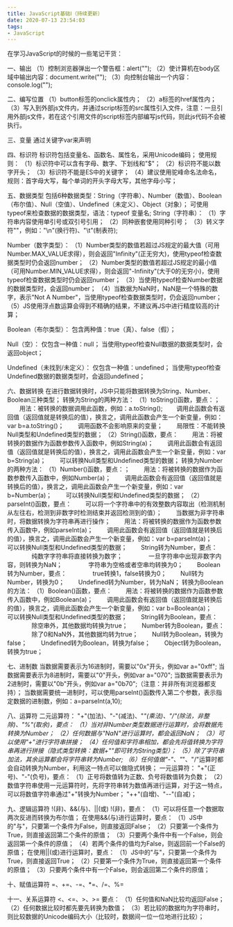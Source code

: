 ```yaml
---
title: JavaScript基础Ⅰ（持续更新）
date: 2020-07-13 23:54:03
tags:
- JavaScript
---
```

在学习JavaScript的时候的一些笔记干货：

一、输出
（1）控制浏览器弹出一个警告框：alert("");
（2）使计算机在body区域中输出内容：document.write("");
（3）向控制台输出一个内容：console.log("");

二、编写位置
（1）button标签的onclick属性内；
（2）a标签的href属性内；
（3）写入到外部js文件内，并通过script标签的src属性引入文件，注意：一旦引用外部js文件，若在这个引用文件的script标签内部编写js代码，则此js代码不会被执行。

三、变量
通过关键字var来声明

四、标识符
标识符包括变量名、函数名、属性名，采用Unicode编码；
使用规则：
（1）标识符中可以含有字母、数字、下划线和"$"；
（2）标识符不能以数字开头；
（3）标识符不能是ES中的关键字；
（4）建议使用驼峰命名法命名，规则：首字母大写，每个单词的开头字母大写，其他字母小写；

五、数据类型
包括6种数据类型：String（字符串）、Number（数值）、Boolean（布尔值）、Null（空值）、Undefined（未定义）、Object（对象）；
可使用typeof来检查数据的数据类型，语法：typeof 变量名;
String（字符串）：
（1）字符串内容使用单引号或双引号引用；
（2）同种嵌套使用同种引号；
（3）转义字符"\"，例如："\n"(换行符)、"\t"(制表符);

Number（数字类型）：
（1）Number类型的数值若超过JS规定的最大值（可用Number.MAX_VALUE求得），则会返回"Infinity"(正无穷大)，使用typeof检查数据类型时仍会返回number；
（2）Number类型的数值若超过JS规定的最小值（可用Number.MIN_VALUE求得），则会返回"-Infinity"(大于0的无穷小)，使用typeof检查数据类型时仍会返回number；
（3）当使用typeof检查Number数据的数据类型时，会返回number；
（4）当数据为NaN时，NaN是一个特殊的数字，表示"Not A Number"，当使用typeof检查数据类型时，仍会返回number；
（5）JS使用浮点数运算会得到不精确的结果，不建议再JS中进行精度较高的计算；

Boolean（布尔类型）：
包含两种值：true（真）、false（假）；

Null（空）：
仅包含一种值：null；
当使用typeof检查Null数据的数据类型时，会返回object；

Undefined（未找到/未定义）：
仅包含一种值：undefined；
当使用typeof检查Undefined数据的数据类型时，会返回undefined；

六、数据转换
在进行数据转换时，JS中只能将数据转换为String、Number、Boolean三种类型；
转换为String的两种方法：
（1）toString()函数，要点：；
&#8195;&#8195;用法：被转换的数据调用此函数，例如：a.toString();
&#8195;&#8195;调用此函数会有返回值（返回值就是转换后的值），换言之，调用此函数会产生一个新变量，例如：var b=a.toString()；
&#8195;&#8195;调用函数不会影响原来的变量；
&#8195;&#8195;局限性：不能转换Null类型和Undefined类型的数据；
（2）String()函数，要点：
&#8195;&#8195;用法：将被转换的数据作为函数参数传入函数中，例如String(a)；
&#8195;&#8195;调用此函数会有返回值（返回值就是转换后的值），换言之，调用此函数会产生一个新变量，例如：var b=String(a)；
&#8195;&#8195;可以转换Null类型和Undefined类型的数据；
转换为Number的两种方法：
（1）Number()函数，要点：；
&#8195;&#8195;用法：将被转换的数据作为函数参数传入函数中，例如Number(a)；
&#8195;&#8195;调用此函数会有返回值（返回值就是转换后的值），换言之，调用此函数会产生一个新变量，例如：var b=Number(a)；
&#8195;&#8195;可以转换Null类型和Undefined类型的数据；
（2）parseInt()函数，要点：
&#8195;&#8195;可以将一个字符串中的有效整数内容取出（检测机制从左往右，检测到非数字时检测结束并返回检测到的值）；
&#8195;&#8195;当数据为非字符串时，将数据转换为字符串再进行操作；
&#8195;&#8195;用法：将被转换的数据作为函数参数传入函数中，例如parseInt(a)；
&#8195;&#8195;调用此函数会有返回值（返回值就是转换后的值），换言之，调用此函数会产生一个新变量，例如：var b=parseInt(a)；
&#8195;&#8195;可以转换Null类型和Undefined类型的数据；
&#8195;&#8195;String转为Number，要点：
&#8195;&#8195;&#8195;&#8195;纯数字字符串将直接转换为数字；
&#8195;&#8195;&#8195;&#8195;一旦字符串中出现非数字内容，则转换为NaN；
&#8195;&#8195;&#8195;&#8195;字符串为空格或者空串均转换为0；
&#8195;&#8195;Boolean转为Number，要点：
&#8195;&#8195;&#8195;&#8195;true转换1，false转换为0；
&#8195;&#8195;Null转为Number，转换为0；
&#8195;&#8195;Undefined转为Number，转为NaN；
转换为Boolean的方法：
（1）Boolean()函数，要点：
&#8195;&#8195;用法：将被转换的数据作为函数参数传入函数中，例如Boolean(a)；
&#8195;&#8195;调用此函数会有返回值（返回值就是转换后的值），换言之，调用此函数会产生一个新变量，例如：var b=Boolean(a)；
&#8195;&#8195;可以转换Null类型和Undefined类型的数据；
&#8195;&#8195;String转为Boolean，要点：
&#8195;&#8195;&#8195;&#8195;除空串外，其他数据均转换为true；
&#8195;&#8195;Number转为Boolean，要点：
&#8195;&#8195;&#8195;&#8195;除了0和NaN外，其他数据均转为true；
&#8195;&#8195;Null转为Boolean，转换为false；
&#8195;&#8195;Undefined转为Boolean，转换为false；
&#8195;&#8195;Object转为Boolean，转换为true；

七、进制数
当数据需要表示为16进制时，需要以"0x"开头，例如var a="0xff";
当数据需要表示为8进制时，需要以"0"开头，例如var a="070";
当数据需要表示为2进制时，需要以"0b"开头，例如var a="0b70";（注意：并非所有浏览器都支持）；
当数据需要统一进制时，可以使用parseInt()函数传入第二个参数，表示指定数据的进制数，例如：a=parseInt(a,10);

八、运算符
二元运算符：
"+"(加法)、"-"(减法)、"*"(乘法)、"/"(除法，非整除)、"%"(取余)，要点：
（1）当对非Number类型数据进行运算时，会将数据先转换为Number；
（2）任何数据与"NaN"进行运算时，都会返回NaN；
（3）可以使用"+"进行字符串拼接；
（4）任何值和字符串相加，都会先将值转换为字符串再进行拼接（隐式类型转换：数据+""即可转为String类型）；
（5）除了字符串加法，其余运算都会将字符串转为Number;
（6）任何值做"-"、"*"、"/"运算时都会自动转换为Number，利用这一特点可以做隐式转换；
一元运算符：
"+"(正号)、"-"(负号)，要点：
（1）正号将数值转为正数、负号将数值转为负数；
（2）数值字符串使用一元运算符时，先将字符串转为数值再进行运算，对于这一特点，可以将数值字符串通过"+"转换为Number；
"++"(自增)、"--"(自减)；

九、逻辑运算符
!(非)、&&(与)、||(或)
!(非)，要点：
（1）可以将任意一个数据取两次反进而转换为布尔值；
在使用&&(与)进行运算时，要点：
（1）JS中的"与"，只要第一个条件为False，则直接返回False；
（2）只要第一个条件为True，则直接返回第二个条件的原值；
（3）只要两个条件中有一个False，则会返回第一个条件的原值；
（4）若两个条件的值均为False，则返回前一个False的原值；
在使用||(或)进行运算时，要点：
（1）JS中的"与"，只要第一个条件为True，则直接返回True；
（2）只要第一个条件为True，则直接返回第一个条件的原值；
（3）只要两个条件中有一个False，则会返回第二个条件的原值；

十、赋值运算符
=、+=、-=、*=、/=、%=

十一、关系运算符
<、<=、>、>=
要点：
（1）任何值和NaN比较均返回False；
（2）任何数据比较时都先要先转换为数值；
（3）若比较的数据均为字符串时，则比较数据的Unicode编码大小（比较时，数据间一位一位地进行比较）；

